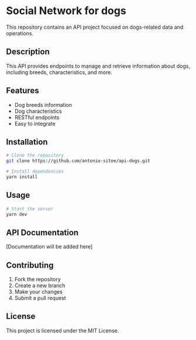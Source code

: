 # Social Network for dogs

This repository contains an API project focused on dogs-related data and operations.

## Description

This API provides endpoints to manage and retrieve information about dogs, including breeds, characteristics, and more.

## Features

- Dog breeds information
- Dog characteristics
- RESTful endpoints
- Easy to integrate

## Installation

```bash
# Clone the repository
git clone https://github.com/antonio-sitoe/api-dogs.git

# Install dependencies
yarn install
```

## Usage

```bash
# Start the server
yarn dev
```

## API Documentation

[Documentation will be added here]

## Contributing

1. Fork the repository
2. Create a new branch
3. Make your changes
4. Submit a pull request

## License

This project is licensed under the MIT License.
